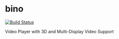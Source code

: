 # bino

[![Build Status](https://travis-ci.org/UnitedRPMs/bino.svg?branch=master)](https://travis-ci.org/UnitedRPMs/bino)


Video Player with 3D and Multi-Display Video Support
